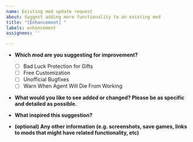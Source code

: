 ```yaml
---
name: Existing mod update request
about: Suggest adding more functionality to an existing mod
title: "[Enhancement] "
labels: enhancement
assignees: ''

---
```


* **Which mod are you suggesting for improvement?**
    - [ ] Bad Luck Protection for Gifts
    - [ ] Free Customization
    - [ ] Unofficial Bugfixes
    - [ ] Warn When Agent Will Die From Working

* **What would you like to see added or changed? Please be as specific and detailed as possible.**

* **What inspired this suggestion?**

* **(optional) Any other information (e.g. screenshots, save games, links to mods that might have related functionality,
  etc)**
